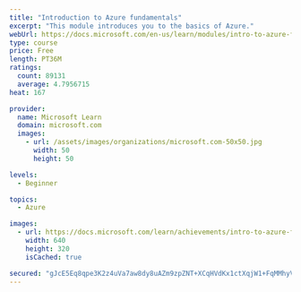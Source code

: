 ```yaml
---
title: "Introduction to Azure fundamentals"
excerpt: "This module introduces you to the basics of Azure."
webUrl: https://docs.microsoft.com/en-us/learn/modules/intro-to-azure-fundamentals/
type: course
price: Free
length: PT36M
ratings:
  count: 89131
  average: 4.7956715
heat: 167

provider:
  name: Microsoft Learn
  domain: microsoft.com
  images:
    - url: /assets/images/organizations/microsoft.com-50x50.jpg
      width: 50
      height: 50

levels:
  - Beginner

topics:
  - Azure

images:
  - url: https://docs.microsoft.com/learn/achievements/intro-to-azure-fundamentals-social.png
    width: 640
    height: 320
    isCached: true

secured: "gJcE5Eq8qpe3K2z4uVa7aw8dy8uAZm9zpZNT+XCqHVdKx1ctXqjW1+FqMMhyVr1iWAUM5h1p8j4PXZ9/49YNaOXgvWIyrvQTFdEdqZlFt/4ex1Qad+gEYE6zCp2hlIUv5dEpbbC+RthC812Qc2IknIkqKoPhGmAvwMhlU/6SeiYmIrlRSD+gK/kMQ2CahqlK/PmilFK4HPI3knZaTespUjIGTvFIjpLbbtB/L8st9n73mzoz9neSkt/8HnWjv/GrIBFiqfh7rlUkFu3YW+h3P57Fc6utvh2zUzq0RuIiYLRiobrvVrf4HLZP+toG/BNv6DNeYg9Opif6Lv7dFZTURVVNxfwHXQ4o6BW5qwMaKTY1qlhYdHnhycj+ScDk31ZwpgM6957/DedKbKSLw2QFstZSZif8h21n+5dwzFKBIYbpy+IDppMR7qMq0mtY6mzz;jBEoCTVpNef0kmOr+jtWaA=="
---
```


